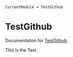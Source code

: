 ```@meta
CurrentModule = TestGithub
```

# TestGithub

Documentation for [TestGithub](https://github.com/HoBeZwe/TestGithub.jl).

This is the Test.
